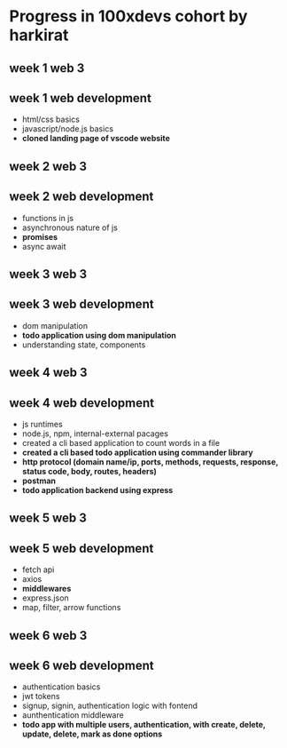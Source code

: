 # Progress in 100xdevs cohort by harkirat

## week 1 web 3
## week 1 web development
- html/css basics
- javascript/node.js basics
- **cloned landing page of vscode website**
## week 2 web 3
## week 2 web development
- functions in js
- asynchronous nature of js
- **promises**
- async await
## week 3 web 3
## week 3 web development
- dom manipulation
- **todo application using dom manipulation**
- understanding state, components
## week 4 web 3
## week 4 web development
- js runtimes
- node.js, npm, internal-external pacages
- created a cli based application to count words in a file
- **created a cli based todo application using commander library**
- **http protocol (domain name/ip, ports, methods, requests, response, status code, body, routes, headers)**
- **postman**
- **todo application backend using express**
## week 5 web 3
## week 5 web development
- fetch api
- axios
- **middlewares**
- express.json
- map, filter, arrow functions
## week 6 web 3
## week 6 web development
- authentication basics
- jwt tokens
- signup, signin, authentication logic with fontend
- aunthentication middleware
- **todo app with multiple users, authentication, with create, delete, update, delete, mark as done options**
